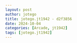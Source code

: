 ```yaml
---
layout: post
author: jotego
title: jotego.jt1942 - d2f3856
date: 2024-10-04
categories: [Arcade, jt1942]
tags: [jotego.jt1942]
---
```


